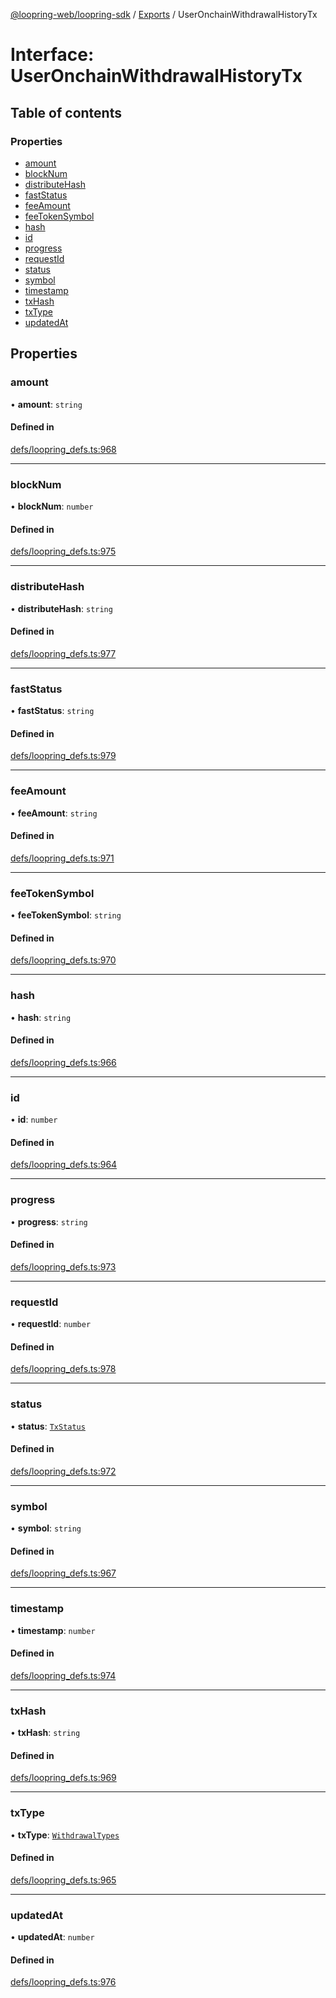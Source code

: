 [@loopring-web/loopring-sdk](../README.md) / [Exports](../modules.md) / UserOnchainWithdrawalHistoryTx

# Interface: UserOnchainWithdrawalHistoryTx

## Table of contents

### Properties

- [amount](UserOnchainWithdrawalHistoryTx.md#amount)
- [blockNum](UserOnchainWithdrawalHistoryTx.md#blocknum)
- [distributeHash](UserOnchainWithdrawalHistoryTx.md#distributehash)
- [fastStatus](UserOnchainWithdrawalHistoryTx.md#faststatus)
- [feeAmount](UserOnchainWithdrawalHistoryTx.md#feeamount)
- [feeTokenSymbol](UserOnchainWithdrawalHistoryTx.md#feetokensymbol)
- [hash](UserOnchainWithdrawalHistoryTx.md#hash)
- [id](UserOnchainWithdrawalHistoryTx.md#id)
- [progress](UserOnchainWithdrawalHistoryTx.md#progress)
- [requestId](UserOnchainWithdrawalHistoryTx.md#requestid)
- [status](UserOnchainWithdrawalHistoryTx.md#status)
- [symbol](UserOnchainWithdrawalHistoryTx.md#symbol)
- [timestamp](UserOnchainWithdrawalHistoryTx.md#timestamp)
- [txHash](UserOnchainWithdrawalHistoryTx.md#txhash)
- [txType](UserOnchainWithdrawalHistoryTx.md#txtype)
- [updatedAt](UserOnchainWithdrawalHistoryTx.md#updatedat)

## Properties

### amount

• **amount**: `string`

#### Defined in

[defs/loopring_defs.ts:968](https://github.com/Loopring/loopring_sdk/blob/02976c9/src/defs/loopring_defs.ts#L968)

___

### blockNum

• **blockNum**: `number`

#### Defined in

[defs/loopring_defs.ts:975](https://github.com/Loopring/loopring_sdk/blob/02976c9/src/defs/loopring_defs.ts#L975)

___

### distributeHash

• **distributeHash**: `string`

#### Defined in

[defs/loopring_defs.ts:977](https://github.com/Loopring/loopring_sdk/blob/02976c9/src/defs/loopring_defs.ts#L977)

___

### fastStatus

• **fastStatus**: `string`

#### Defined in

[defs/loopring_defs.ts:979](https://github.com/Loopring/loopring_sdk/blob/02976c9/src/defs/loopring_defs.ts#L979)

___

### feeAmount

• **feeAmount**: `string`

#### Defined in

[defs/loopring_defs.ts:971](https://github.com/Loopring/loopring_sdk/blob/02976c9/src/defs/loopring_defs.ts#L971)

___

### feeTokenSymbol

• **feeTokenSymbol**: `string`

#### Defined in

[defs/loopring_defs.ts:970](https://github.com/Loopring/loopring_sdk/blob/02976c9/src/defs/loopring_defs.ts#L970)

___

### hash

• **hash**: `string`

#### Defined in

[defs/loopring_defs.ts:966](https://github.com/Loopring/loopring_sdk/blob/02976c9/src/defs/loopring_defs.ts#L966)

___

### id

• **id**: `number`

#### Defined in

[defs/loopring_defs.ts:964](https://github.com/Loopring/loopring_sdk/blob/02976c9/src/defs/loopring_defs.ts#L964)

___

### progress

• **progress**: `string`

#### Defined in

[defs/loopring_defs.ts:973](https://github.com/Loopring/loopring_sdk/blob/02976c9/src/defs/loopring_defs.ts#L973)

___

### requestId

• **requestId**: `number`

#### Defined in

[defs/loopring_defs.ts:978](https://github.com/Loopring/loopring_sdk/blob/02976c9/src/defs/loopring_defs.ts#L978)

___

### status

• **status**: [`TxStatus`](../enums/TxStatus.md)

#### Defined in

[defs/loopring_defs.ts:972](https://github.com/Loopring/loopring_sdk/blob/02976c9/src/defs/loopring_defs.ts#L972)

___

### symbol

• **symbol**: `string`

#### Defined in

[defs/loopring_defs.ts:967](https://github.com/Loopring/loopring_sdk/blob/02976c9/src/defs/loopring_defs.ts#L967)

___

### timestamp

• **timestamp**: `number`

#### Defined in

[defs/loopring_defs.ts:974](https://github.com/Loopring/loopring_sdk/blob/02976c9/src/defs/loopring_defs.ts#L974)

___

### txHash

• **txHash**: `string`

#### Defined in

[defs/loopring_defs.ts:969](https://github.com/Loopring/loopring_sdk/blob/02976c9/src/defs/loopring_defs.ts#L969)

___

### txType

• **txType**: [`WithdrawalTypes`](../enums/WithdrawalTypes.md)

#### Defined in

[defs/loopring_defs.ts:965](https://github.com/Loopring/loopring_sdk/blob/02976c9/src/defs/loopring_defs.ts#L965)

___

### updatedAt

• **updatedAt**: `number`

#### Defined in

[defs/loopring_defs.ts:976](https://github.com/Loopring/loopring_sdk/blob/02976c9/src/defs/loopring_defs.ts#L976)
